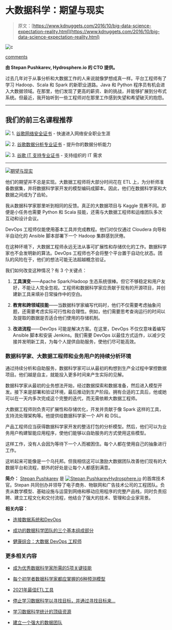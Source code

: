 # 大数据科学：期望与现实

> 原文：[https://www.kdnuggets.com/2016/10/big-data-science-expectation-reality.html](https://www.kdnuggets.com/2016/10/big-data-science-expectation-reality.html)

![c](../Images/3d9c022da2d331bb56691a9617b91b90.png)

[comments](#comments)

**由 Stepan Pushkarev, Hydrosphere.io 的 CTO 提供。**

过去几年对于从事分析和大数据工作的人来说就像梦想成真一样。平台工程师有了学习 Hadoop、Scala 和 Spark 的新职业道路。Java 和 Python 程序员有机会进入大数据领域。在那里，他们发现了更高的薪资、新的挑战，并能够扩展到分布式系统。但最近，我开始听到一些工程师对在那里工作感到失望和希望破灭的抱怨。

* * *

## 我们的前三名课程推荐

![](../Images/0244c01ba9267c002ef39d4907e0b8fb.png) 1\. [谷歌网络安全证书](https://www.kdnuggets.com/google-cybersecurity) - 快速进入网络安全职业生涯

![](../Images/e225c49c3c91745821c8c0368bf04711.png) 2\. [谷歌数据分析专业证书](https://www.kdnuggets.com/google-data-analytics) - 提升你的数据分析能力

![](../Images/0244c01ba9267c002ef39d4907e0b8fb.png) 3\. [谷歌 IT 支持专业证书](https://www.kdnuggets.com/google-itsupport) - 支持组织的 IT 需求

* * *

[![期望与现实](../Images/69d000ea290ac24ff8991b25108a5782.png)](/wp-content/uploads/expectation_vs_reality.png)

他们的期望并不总是实现。大数据工程师将大部分时间花在 ETL 上，为分析师准备数据集，并将数据科学家开发的模型编码成脚本。因此，他们在数据科学家和大数据之间成为了齿轮。

我从数据科学家那里听到相同的反馈。真正的大数据项目与 Kaggle 竞赛不同。即便是小任务也需要 Python 和 Scala 技能，还需与大数据工程师和运维团队多次互动和设计会议。

DevOps 工程师仅能使用基本工具并完成教程。他们对仅仅通过 Cloudera 向导和半自动化的 Ansible 脚本部署下一个 Hadoop 集群感到厌倦。

在这种环境下，大数据工程师永远无法从事可扩展性和存储优化的工作。数据科学家也不会发明新的算法。DevOps 工程师也不会将整个平台置于自动化状态。团队的风险在于，他们的想法可能无法超越概念验证。

我们如何改变这种情况？有 3 个关键点：

1.  **工具演变**——Apache Spark/Hadoop 生态系统很棒。但它不够稳定和用户友好，不能让人完全忽视。工程师和数据科学家应贡献于现有的开源项目，并创建新工具来填补日常操作中的空白。

1.  **教育和跨领域技能**——当数据科学家编写代码时，他们不仅需要考虑抽象问题，还需要考虑实际可行性和合理性。例如，他们需要思考查询运行的时间以及提取的数据是否适合他们使用的存储机制。

1.  **改进流程**——DevOps 可能是解决方案。在这里，DevOps 不仅仅意味着编写 Ansible 脚本和安装 Jenkins。我们需要 DevOps 以最佳方式运作，以减少交接并发明新工具，为每个人提供自助服务，使他们尽可能高效。

### **数据科学家、大数据工程师和业务用户的持续分析环境**

通过持续分析和自助服务，数据科学家可以从最初的构想到生产全过程中掌控数据项目。他们越是自主，就能投入更多时间来产生实际的见解。

数据科学家从最初的业务想法开始，经过数据探索和数据准备，然后进入模型开发。接下来是部署和验证环境，最后推动到生产阶段。拥有合适的工具后，他或她可以在一天内多次完成这个完整的迭代，而无需依赖大数据工程师。

大数据工程师则负责可扩展性和存储优化，开发并贡献于像 Spark 这样的工具，支持流处理架构等。他提供给数据科学家一个 API 和 DSL。

产品工程师应当获得数据科学家开发的整洁打包的分析模型。然后，他们可以为业务用户构建智能应用程序，使他们能够以自助服务的方式使用这些模型。

这样工作，没有人会因为等待下一个人而被困住。每个人都在使用自己的抽象进行工作。

这听起来可能像是一个乌托邦。但我相信这可以激励大数据团队改善他们现有的大数据平台和流程，额外的好处是让每个人都感到满意。

**简介：** [Stepan Pushkarev](https://www.linkedin.com/in/stepanpushkarev) 是 [![Stepan Pushkarev](../Images/87d23f9919ffc864bf4a905a1f6cb836.png)Hydrosphere.io](http://hydrosphere.io) 的首席技术官。Stepan 共同创办并领导了电子商务、物联网和广告技术公司的工程团队。负责从数学模型、基础设施与运营到网络和移动应用程序的完整产品栈，同时负责招聘、建立工程文化和交付流程，他结合了强大的技术、管理和企业家背景。

**相关内容：**

+   [连接数据系统和DevOps](/2016/06/connecting-data-systems-devops.html)

+   [成功的数据科学团队的三个基本组成部分](/2015/08/3-components-successful-data-science-team.html)

+   [健康综合：大数据 DevOps 工程师](/jobs/14/09-18-healthintegrated-big-data-devops-engineer.html)

### 更多相关内容

+   [成为优秀数据科学家所需的5项关键技能](https://www.kdnuggets.com/2021/12/5-key-skills-needed-become-great-data-scientist.html)

+   [每个初学者数据科学家都应掌握的6种预测模型](https://www.kdnuggets.com/2021/12/6-predictive-models-every-beginner-data-scientist-master.html)

+   [2021年最佳ETL工具](https://www.kdnuggets.com/2021/12/mozart-best-etl-tools-2021.html)

+   [停止学习数据科学以寻找目标，并通过寻找目标来…](https://www.kdnuggets.com/2021/12/stop-learning-data-science-find-purpose.html)

+   [学习数据科学统计的顶级资源](https://www.kdnuggets.com/2021/12/springboard-top-resources-learn-data-science-statistics.html)

+   [建立一个强大的数据团队](https://www.kdnuggets.com/2021/12/build-solid-data-team.html)
